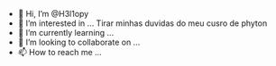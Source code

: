 - 👋 Hi, I’m @H3l1opy
- 👀 I’m interested in ... Tirar minhas duvidas do meu cusro de phyton
- 🌱 I’m currently learning ...
- 💞️ I’m looking to collaborate on ...
- 📫 How to reach me ...

<!---
H3l1opy/H3l1opy is a ✨ special ✨ repository because its `README.md` (this file) appears on your GitHub profile.
You can click the Preview link to take a look at your changes.
--->
